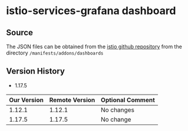 # istio-services-grafana dashboard

## Source
The JSON files can be obtained from the
[istio github repository](https://github.com/istio/istio) from the directory
`/manifests/addons/dashboards`

## Version History

  - 1.17.5

| Our Version | Remote Version | Optional Comment                         |
| ----------- | -------------- | -----------------------------------------|
|      1.12.1 |         1.12.1 | No changes                               |
|      1.17.5 |         1.17.5 | No change                                |

